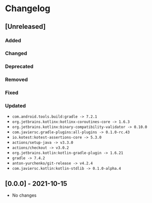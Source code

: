 # Changelog

## [Unreleased]

### Added

### Changed

### Deprecated

### Removed

### Fixed

### Updated

- `com.android.tools.build:gradle -> 7.2.1`
- `org.jetbrains.kotlinx:kotlinx-coroutines-core -> 1.6.3`
- `org.jetbrains.kotlinx:binary-compatibility-validator -> 0.10.0`
- `com.javiersc.gradle-plugins:all-plugins -> 0.1.0-rc.43`
- `io.kotest:kotest-assertions-core -> 5.3.0`
- `actions/setup-java -> v3.3.0`
- `actions/checkout -> v3.0.2`
- `org.jetbrains.kotlin:kotlin-gradle-plugin -> 1.6.21`
- `gradle -> 7.4.2`
- `anton-yurchenko/git-release -> v4.2.4`
- `com.javiersc.kotlin:kotlin-stdlib -> 0.1.0-alpha.4`

## [0.0.0] - 2021-10-15

- No changes
